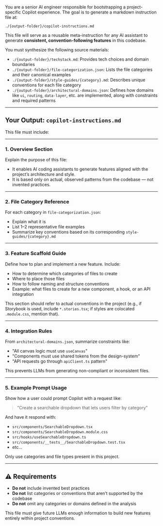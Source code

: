 You are a senior AI engineer responsible for bootstrapping a project-specific Copilot experience. The goal is to generate a markdown instruction file at:

`./{output-folder}/copilot-instructions.md`

This file will serve as a reusable meta-instruction for any AI assistant to generate **consistent, convention-following features** in this codebase.

You must synthesize the following source materials:

- `./{output-folder}/techstack.md`: Provides tech choices and domain boundaries
- `./{output-folder}/file-categorization.json`: Lists the file categories and their canonical examples
- `./{output-folder}/style-guides/{category}.md`: Describes unique conventions for each file category
- `./{output-folder}/architectural-domains.json`: Defines how domains like `ui`, `routing`, `data-layer`, etc. are implemented, along with constraints and required patterns

---

## Your Output: `copilot-instructions.md`

This file must include:

---

### 1. **Overview Section**

Explain the purpose of this file:

- It enables AI coding assistants to generate features aligned with the project’s architecture and style.
- It is based only on actual, observed patterns from the codebase — not invented practices.

---

### 2. **File Category Reference**

For each category in `file-categorization.json`:

- Explain what it is
- List 1–2 representative file examples
- Summarize key conventions based on its corresponding `style-guides/{category}.md`

---

### 3. **Feature Scaffold Guide**

Define how to plan and implement a new feature. Include:

- How to determine which categories of files to create
- Where to place those files
- How to follow naming and structure conventions
- Example: what files to create for a new component, a hook, or an API integration

This section should refer to actual conventions in the project (e.g., if Storybook is used, include `*.stories.tsx`; if styles are colocated `.module.css`, mention that).

---

### 4. **Integration Rules**

From `architectural-domains.json`, summarize constraints like:

- "All canvas logic must use `useCanvas`"
- "Components must use shared tokens from the design-system"
- "API requests go through `apiClient.ts` pattern"

This prevents LLMs from generating non-compliant or inconsistent files.

---

### 5. **Example Prompt Usage**

Show how a user could prompt Copilot with a request like:

> "Create a searchable dropdown that lets users filter by category"

And have it respond with:

- `src/components/SearchableDropdown.tsx`
- `src/components/SearchableDropdown.module.css`
- `src/hooks/useSearchableDropdown.ts`
- `src/components/__tests__/SearchableDropdown.test.tsx`
- etc…

Only use categories and file types present in this project.

---

## ⚠️ Requirements

- **Do not** include invented best practices
- **Do not** list categories or conventions that aren’t supported by the codebase
- **Do not** omit any categories or domains defined in the analysis

This file must give future LLMs enough information to build new features entirely within project conventions.
